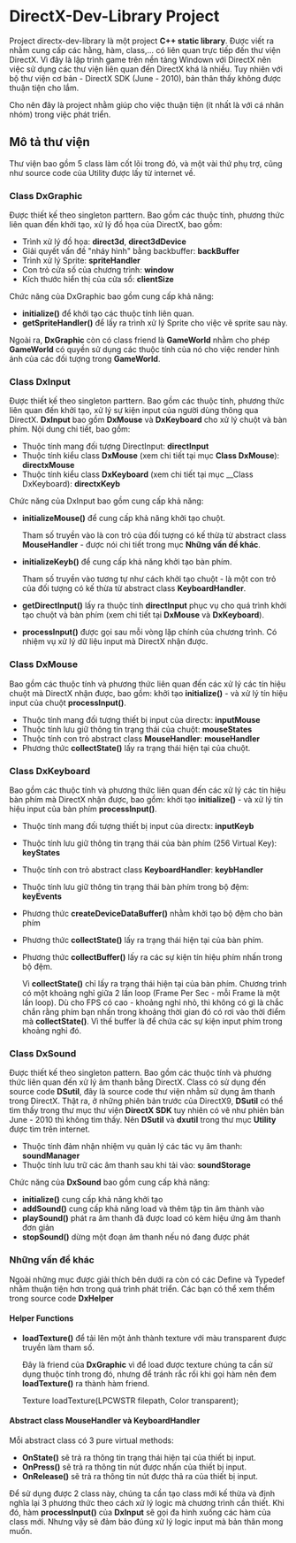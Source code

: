 # DirectX-Dev-Library Project

Project directx-dev-library là một project __C++ static library__. 
Được viết ra nhằm cung cấp các hằng, hàm, class,... có liên quan trực tiếp đến thư viện DirectX. 
Vì đây là lập trình game trên nền tảng Windown với DirectX nên việc sử dụng các thư viện liên quan đến DirectX khá là nhiều. 
Tuy nhiên với bộ thư viện cơ bản - DirectX SDK (June - 2010), bản thân thấy không được thuận tiện cho lắm.

Cho nên đây là project nhằm giúp cho việc thuận tiện (ít nhất là với cá nhân nhóm) trong việc phát triển.

## Mô tả thư viện

Thư viện bao gồm 5 class làm cốt lõi trong đó, và một vài thứ phụ trợ, cũng như source code của Utility được lấy từ internet về.

### Class DxGraphic

Được thiết kế theo singleton parttern. 
Bao gồm các thuộc tính, phương thức liên quan đến khởi tạo, xử lý đồ họa của DirectX, bao gồm:

* Trình xử lý đồ họa: __direct3d__, __direct3dDevice__
* Giải quyết vấn đề "nháy hình" bằng backbuffer: __backBuffer__
* Trình xử lý Sprite: __spriteHandler__
* Con trỏ cửa số của chương trình: __window__
* Kích thước hiển thị của cửa sổ: __clientSize__

Chức năng của DxGraphic bao gồm cung cấp khả năng:

* __initialize()__ để khởi tạo các thuộc tính liên quan.
* __getSpriteHandler()__ để lấy ra trình xử lý Sprite cho việc vẽ sprite sau này.

Ngoài ra, __DxGraphic__ còn có class friend là __GameWorld__ nhằm cho phép __GameWorld__ có quyền sử dụng các thuộc tính của nó cho việc render hình ảnh của các đối tượng trong __GameWorld__.

### Class DxInput

Được thiết kế theo singleton parttern. 
Bao gồm các thuộc tính, phương thức liên quan đến khởi tạo, xử lý sự kiện input của người dùng thông qua DirectX. 
__DxInput__ bao gồm __DxMouse__ và __DxKeyboard__ cho xử lý chuột và bàn phím. 
Nội dung chi tiết, bao gồm:

* Thuộc tính mang đối tượng DirectInput: __directInput__
* Thuộc tính kiểu class __DxMouse__ (xem chi tiết tại mục __Class DxMouse__): __directxMouse__
* Thuộc tính kiểu class __DxKeyboard__ (xem chi tiết tại mục __Class DxKeyboard): __directxKeyb__

Chức năng của DxInput bao gồm cung cấp khả năng:

* __initializeMouse()__ để cung cấp khả năng khởi tạo chuột. 
  
  Tham số truyền vào là con trỏ của đối tượng có kế thừa từ abstract class __MouseHandler__ - được nói chi tiết trong mục __Những vấn đề khác__.

* __initializeKeyb()__ để cung cấp khả năng khởi tạo bàn phím. 

  Tham số truyền vào tương tự như cách khởi tạo chuột - là một con trỏ của đối tượng có kế thừa từ abstract class __KeyboardHandler__.

* __getDirectInput()__ lấy ra thuộc tính __directInput__ phục vụ cho quá trình khởi tạo chuột và bàn phím (xem chi tiết tại __DxMouse__ và __DxKeyboard__).
* __processInput()__ được gọi sau mỗi vòng lặp chính của chương trình. Có nhiệm vụ xử lý dữ liệu input mà DirectX nhận được.

### Class DxMouse

Bao gồm các thuộc tính và phương thức liên quan đến các xử lý các tín hiệu chuột mà DirectX nhận được, bao gồm: 
khởi tạo __initialize()__ - và xử lý tín hiệu input của chuột __processInput()__.

* Thuộc tính mang đối tượng thiết bị input của directx: __inputMouse__
* Thuộc tính lưu giữ thông tin trạng thái của chuột: __mouseStates__
* Thuộc tính con trỏ abstract class __MouseHandler__: __mouseHandler__
* Phương thức __collectState()__ lấy ra trạng thái hiện tại của chuột.

### Class DxKeyboard

Bao gồm các thuộc tính và phương thức liên quan đến các xử lý các tín hiệu bàn phím mà DirectX nhận được, bao gồm: 
khởi tạo __initialize()__ - và xử lý tín hiệu input của bàn phím __processInput()__.

* Thuộc tính mang đối tượng thiết bị input của directx: __inputKeyb__
* Thuộc tính lưu giữ thông tin trạng thái của bàn phím (256 Virtual Key): __keyStates__
* Thuộc tính con trỏ abstract class __KeyboardHandler__: __keybHandler__
* Thuộc tính lưu giữ thông tin trạng thái bàn phím trong bộ đệm: __keyEvents__
* Phương thức __createDeviceDataBuffer()__ nhằm khởi tạo bộ đệm cho bàn phím
* Phương thức __collectState()__ lấy ra trạng thái hiện tại của bàn phím.
* Phương thức __collectBuffer()__ lấy ra các sự kiện tín hiệu phím nhấn trong bộ đệm.

  Vì __collectState()__ chỉ lấy ra trạng thái hiện tại của bàn phím. 
  Chương trình có một khoảng nghỉ giữa 2 lần loop (Frame Per Sec - mỗi Frame là một lần loop). Dù cho FPS có cao - khoảng nghỉ nhỏ, thì không có gì là chắc chắn rằng phím bạn nhấn trong khoảng thời gian đó có rơi vào thời điểm mà __collectState()__. Vì thế buffer là để chứa các sự kiện input phím trong khoảng nghỉ đó.

### Class DxSound

Được thiết kế theo singleton pattern.
Bao gồm các thuộc tính và phương thức liên quan đến xử lý âm thanh bằng DirectX.
Class có sử dụng đến source code __DSutil__, đây là source code thư viện nhằm sử dụng âm thanh trong DirectX. 
Thật ra, ở những phiên bản trước của DirectX9, __DSutil__ có thể tìm thấy trong thư mục thư viện __DirectX SDK__ tuy nhiên có vẽ như phiên bản June - 2010 thì không tìm thấy. 
Nên __DSutil__ và __dxutil__ trong thư mục __Utility__ được tìm trên internet.

* Thuộc tính đảm nhận nhiệm vụ quản lý các tác vụ âm thanh: __soundManager__
* Thuộc tính lưu trữ các âm thanh sau khi tải vào: __soundStorage__

Chức năng của __DxSound__ bao gồm cung cấp khả năng:

* __initialize()__ cung cấp khả năng khởi tạo
* __addSound()__ cung cấp khả năng load và thêm tập tin âm thành vào
* __playSound()__ phát ra âm thanh đã được load có kèm hiệu ứng âm thanh đơn giản
* __stopSound()__ dừng một đoạn âm thanh nếu nó đang được phát

### Những vấn đề khác

Ngoài những mục được giải thích bên dưới ra còn có các Define và Typedef nhằm thuận tiện hơn trong quá trình phát triển. Các bạn có thể xem thểm trong source code __DxHelper__

#### Helper Functions

* __loadTexture()__ để tải lên một ảnh thành texture với màu transparent được truyền làm tham số. 
  
  Đây là friend của __DxGraphic__ vì để load được texture chúng ta cần sử dụng thuộc tính trong đó, nhưng để tránh rắc rối khi gọi hàm nên đem __loadTexture()__ ra thành hàm friend.

    Texture loadTexture(LPCWSTR filepath, Color transparent);

#### Abstract class MouseHandler và KeyboardHandler

Mỗi abstract class có 3 pure virtual methods:

* __OnState()__ sẽ trả ra thông tin trạng thái hiện tại của thiết bị input.
* __OnPress()__ sẽ trả ra thông tin nút được nhấn của thiết bị input.
* __OnRelease()__ sẽ trả ra thông tin nút được thả ra của thiết bị input.

Để sử dụng được 2 class này, chúng ta cần tạo class mới kế thừa và định nghĩa lại 3 phương thức theo cách xử lý logic mà chương trình cần thiết. Khi đó, hàm __processInput()__ của __DxInput__ sẽ gọi đa hình xuống các hàm của class mới. Nhưng vậy sẽ đảm bảo đúng xử lý logic input mà bản thân mong muốn.


